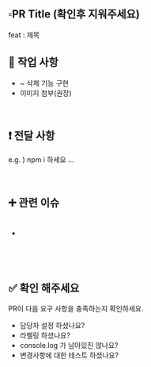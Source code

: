 ## ▫️PR Title (확인후 지워주세요) 

feat : 제목 
<br>

## 🔎 작업 사항 
* ~ 삭제 기능 구현
* 이미지 첨부(권장) 

<br>

## ❗️ 전달 사항
e.g. ) npm i 하세요 ...

<br>

## ➕ 관련 이슈 
- #

<br>

## ✅ 확인 해주세요 
PR이 다음 요구 사항을 충족하는지 확인하세요.
* 담당자 설정 하셨나요?
* 라벨링 하셨나요?
* console.log 가 남아있진 않나요?
* 변경사항에 대한 테스트 하셨나요?
